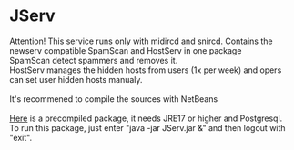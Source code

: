 # JServ
 Attention! This service runs only with midircd and snircd.
 Contains the newserv compatible SpamScan and HostServ in one package<br>
 SpamScan detect spammers and removes it.<br>
 HostServ manages the hidden hosts from users (1x per week) and opers can set user hidden hosts manualy.<br>
 <br>
 It's recommened to compile the sources with NetBeans<br>
 <br>
 [Here](https://github.com/user-attachments/files/20814376/JServ.zip) is a precompiled package, it needs JRE17 or higher and Postgresql.
 <br>
 To run this package, just enter "java -jar JServ.jar &" and then logout with "exit".<br>
